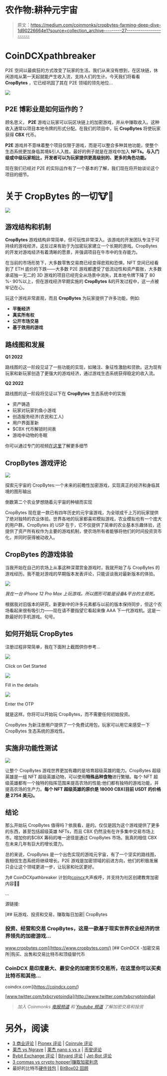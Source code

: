 # 农作物:耕种元宇宙

> 原文：<https://medium.com/coinmonks/cropbytes-farming-deep-dive-1d90226664e1?source=collection_archive---------27----------------------->

# CoinDCXpathbreaker

P2E 空间以最疯狂的方式改变了玩家的生活。我们从来没有想到，在区块链，休闲游戏从第一天起就能产生收入流，支持人们的生计。今天我们将看看 **CropBytes** ，它已经巩固了其在 P2E 领域的领先地位…

![](img/f28102a53580f69599a01581dcd2dd7b.png)

## P2E 博彩业是如何运作的？

顾名思义， **P2E** 游戏让玩家可以玩区块链上的加密游戏，并从中赚取收入。这种收入通常以项目本地令牌的形式分配。在我们的项目中，玩 **CropBytes** 将使玩家获得 **CBX** 代币。

**P2E** 游戏并不意味着整个项目仅限于游戏，而是可以整合多种其他功能，使整个生态系统更加身临其境&引人入胜。最好的例子就是在游戏中加入 **NFTs。与入门级或中级玩家相比，开发者可以为玩家提供更高级别的、更多的角色功能。**

现在我们已经对 P2E 的实际运作有了一个基本的了解，我们现在将开始谈论这个项目的细节。

# 关于 CropBytes 的一切🐮🐐

![](img/a80d9a67e0fe7c591e6192eece9ec311.png)

## 游戏结构和机制

**CropBytes** 游戏结构非常简单，但可玩性非常深入。该游戏的开发团队专注于可持续的游戏经济，这反过来有助于为加密玩家建立一个长期的游戏。CropBytes 的开发对游戏经济有着清晰的愿景，并强调项目在牛市中的生存能力。

在当前的市场形势下，大多数零售交易商已经变得悲观和恐惧，NFT 空间已经看到了 ETH 底价的下跌——大多数 P2E 游戏都遭受了低流动性和资产膨胀，大多数承诺独一无二的 3D 游戏的项目已经完全从场景中消失，其本地令牌下降了 80 %- 90%以上，但在游戏经济早期实施的 **CropBytes** &的开发过程中，这一点被牢记在心。

玩这个游戏非常直观，而且 **CropBytes** 为玩家提供了许多功能，例如:

*   **平衡经济**
*   **真实所有权**
*   **公开市场交易**
*   **基于效用的游戏**

## 路线图和发展

**Q1 2022**

路线图的这一阶段见证了一些功能的实现，如赌注、象征性激励和贷款。这为现有玩家和新玩家创造了更强大的游戏经济，通过游戏生态系统获得稳定的收入流。

**Q2 2022**

路线图的这一阶段将见证以下在 **CropBytes** 生态系统中的实施

*   资产铸造
*   玩家对玩家钓鱼小游戏
*   创造服务经济(农民和工人)
*   用户界面革新
*   $CBX 代币解锁时间表
*   游戏中动物的冬眠

你可以通过专门的视频[在这里](https://blog.cropbytes.com/roadmap-2022/)了解更多细节

## CropBytes 游戏评论

![](img/5cc951cde66172ce0c92b786f75811bb.png)

探索元宇宙的 CropBytes:一个未来的前瞻性加密游戏，实现真正的经济和身临其境的图形输出

倒数第二个农业梦想随着元宇宙的种植而实现

CropBytes 现在是一款已有四年历史的元宇宙游戏，为全球成千上万的玩家提供了绝对独特的农业体验。世界各地的玩家都喜欢模拟游戏，农业模拟也有一个庞大的用户群。CropBytes 的 USP 在于，它不仅提供了简单的农业基本乐趣体验，还提供了资产所有权作为主要的游戏机制，使农场所有者能够将他们的时间投资货币化，并同时获得被动收入。

## CropBytes 的游戏体验

当我开始在自己的农场上从事这种深潜赏金游戏时，我就开始了与 CropBytes 的游戏经历。我不能对游戏的早期版本发表评论，只能谈谈我对最新版本的体验。

![](img/a4b3e226b1de51be04f066455df900cd.png)

*我在一台 iPhone 12 Pro Max 上玩游戏。所以图形可能是设备&平台的主观死。*

根据我对旧版本的研究，新更新中的许多元素都与以前的版本保持同步，但这个农场看起来很有吸引力——现在请不要指望它看起来像 AAA 下一代游戏机。这是一款最好的手机游戏。句号。

## 如何开始玩 CropBytes

注册过程非常简单，我在下面附上截图供你参考…

![](img/d8131326463a11c1f248c58f8f53e378.png)

Click on Get Started

![](img/e1e5d5f7af682ee1dda8051b01afd47c.png)

Fill in the details

![](img/1c32a8886861ba76510906d9828a7112.png)

Enter the OTP

就是这样。你将可以开始玩 CropBytes，而不需要任何初始投资。

CropBytes 为新注册用户提供了一个免费试用包，玩家可以用它来感受一下 CropBytes 生态系统的游戏性。

## 实施非功能性测试

![](img/64d5a28eba5a882a63c284939d30561f.png)

让整个 CropBytes 游戏世界更加有趣的是培育超级英雄的能力。CropBytes 超级英雄是一组 NFT 超级英雄动物，可以使用**特殊品种食物**进行繁殖。每个 NFT 超级英雄都有一个独特的指挥范围来提高农场的性能:他们都有独特的游戏功能，并提高农场的生产力。**每个 NFT 超级英雄的原价是 18000 CBX(目前 USDT 的价格是 2754 美元)。**

## 结论

那么开始玩 CropBytes 值得吗？依我看，是的。仅仅是因为这个游戏提供了更多的东西，甚至包括超级英雄 NFTs，而且 CBX 仍然没有在许多集中交易市场上市。增加你的$CBX 筹码的唯一途径是通过 CropBytes 市场。我真的相信 CBX 在未来几年有巨大的增长潜力。

总的来说，CropBytes 是一个出色实现的游戏元宇宙，有了一个坚实的路线图，我相信生态系统将继续增长。P2E 游戏是加密领域的前进方向，他们的积极发展只会让这个领域更进一步，让玩家和社区更好。

为# CoinDCXpathbreaker 计划向[coincx](https://medium.com/u/a30fa2b03c2f?source=post_page-----1d90226664e1--------------------------------)大声疾呼，并支持为社区创建教育加密内容🚀🌝

…

源链接:

[](https://www.cropbytes.com/) [## 玩游戏、投资和交易，赚取每日加密| CropBytes

### 投资、经营和交易 CropBytes，这是一款基于现实世界农业经济的世界领先的加密游戏…

www.cropbytes.com](https://www.cropbytes.com/) [](https://coindcx.com/) [## CoinDCX -加密交易所|购买、出售和交易比特币和顶级替代币

### CoinDCX 是印度最大、最安全的加密货币交易所，在这里你可以买卖比特币和其他…

coindcx.com](https://coindcx.com/) 

[www.twitter.com/txbcryptoindia](http://www.twitter.com/txbcryptoindia)

> *加入 Coinmonks* [*电报频道*](https://t.me/coincodecap) *和* [*Youtube 频道*](https://www.youtube.com/c/coinmonks/videos) *了解加密交易和投资*

# 另外，阅读

*   [3 商业评论](/coinmonks/3commas-review-an-excellent-crypto-trading-bot-2020-1313a58bec92) | [Pionex 评论](https://coincodecap.com/pionex-review-exchange-with-crypto-trading-bot) | [Coinrule 评论](/coinmonks/coinrule-review-2021-a-beginner-friendly-crypto-trading-bot-daf0504848ba)
*   [莱杰 vs Ngrave](/coinmonks/ledger-vs-ngrave-zero-7e40f0c1d694) | [莱杰 nano s vs x](/coinmonks/ledger-nano-s-vs-x-battery-hardware-price-storage-59a6663fe3b0) | [币安评论](/coinmonks/binance-review-ee10d3bf3b6e)
*   [Bybit Exchange 评论](/coinmonks/bybit-exchange-review-dbd570019b71) | [Bityard 评论](https://coincodecap.com/bityard-reivew) | [Jet-Bot 评论](https://coincodecap.com/jet-bot-review)
*   [3 commas vs crypto hopper](/coinmonks/3commas-vs-pionex-vs-cryptohopper-best-crypto-bot-6a98d2baa203)|[赚取加密利息](/coinmonks/earn-crypto-interest-b10b810fdda3)
*   最好的比特币[硬件钱包](/coinmonks/hardware-wallets-dfa1211730c6) | [BitBox02 回顾](/coinmonks/bitbox02-review-your-swiss-bitcoin-hardware-wallet-c36c88fff29)